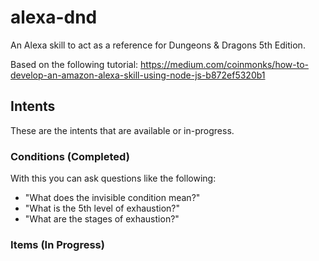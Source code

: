 # alexa-dnd

An Alexa skill to act as a reference for Dungeons &amp; Dragons 5th Edition.

Based on the following tutorial: https://medium.com/coinmonks/how-to-develop-an-amazon-alexa-skill-using-node-js-b872ef5320b1

## Intents

These are the intents that are available or in-progress.

### Conditions (Completed)

With this you can ask questions like the following: 

* "What does the invisible condition mean?"
* "What is the 5th level of exhaustion?"
* "What are the stages of exhaustion?"

### Items (In Progress)